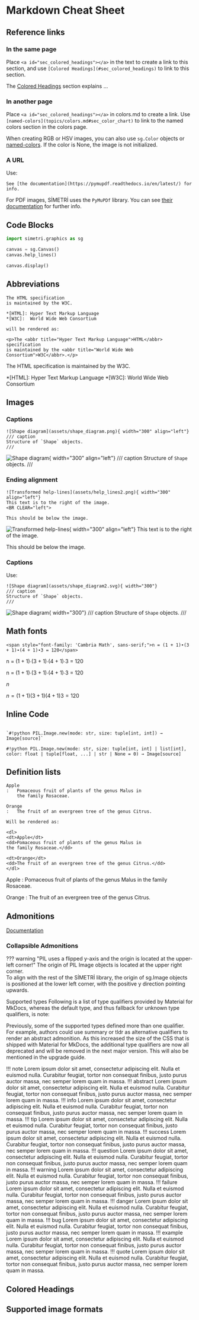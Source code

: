 # Markdown Cheat Sheet


## Reference links

### In the same page

Place `<a id="sec_colored_headings"></a>` in the text to create a link to this section, and use `[Colored Headings](#sec_colored_headings)` to link to this section.

The [Colored Headings](#sec_colored_headings) section explains ...

### In another page

Place `<a id="sec_colored_headings"></a>` in colors.md to create a link.
Use `[named-colors](topics/colors.md#sec_color_chart)` to link to the named colors section in the colors page.

When creating RGB or HSV images, you can also use `sg.Color` objects or [named-colors](./topics/colors.md#sec_color_chart).  If the color is None, the image is not initialized.

### A URL
Use:

```
See [the documentation](https://pymupdf.readthedocs.io/en/latest/) for info.
```

For PDF images, SİMETRİ uses the `PyMuPDf` library. You can see [their documentation](https://pymupdf.readthedocs.io/en/latest/) for further info.

## Code Blocks

```py title="Transformed Canvas" linenums="1"
import simetri.graphics as sg

canvas = sg.Canvas()
canvas.help_lines()

canvas.display()
```

## Abbreviations
```
The HTML specification
is maintained by the W3C.

*[HTML]: Hyper Text Markup Language
*[W3C]:  World Wide Web Consortium

will be rendered as:

<p>The <abbr title="Hyper Text Markup Language">HTML</abbr> specification
is maintained by the <abbr title="World Wide Web Consortium">W3C</abbr>.</p>
```

The HTML specification
is maintained by the W3C.

*[HTML]: Hyper Text Markup Language
*[W3C]:  World Wide Web Consortium

## Images


### Captions
```
![Shape diagram](assets/shape_diagram.png){ width="300" align="left"}
/// caption
Structure of `Shape` objects.
///
```

![Shape diagram](assets/shape_diagram2.svg){ width="300" align="left"}
/// caption
Structure of `Shape` objects.
///

### Ending alignment

```
![Transformed help-lines](assets/help_lines2.png){ width="300" align="left"}
This text is to the right of the image.
<BR CLEAR="left">

This should be below the image.
```

![Transformed help-lines](assets/help_lines2.png){ width="300" align="left"}
This text is to the right of the image.
<BR CLEAR="left">

This should be below the image.

### Captions

Use:

```
![Shape diagram](assets/shape_diagram2.svg){ width="300"}
/// caption
Structure of `Shape` objects.
///
```

![Shape diagram](assets/shape_diagram2.svg){ width="300"}
/// caption
Structure of `Shape` objects.
///


## Math fonts

```
<span style="font-family: 'Cambria Math', sans-serif;">n = (1 + 1)∙(3 + 1)∙(4 + 1)∙3 = 120</span>
```

<span style="italic, font-family: 'Cambria Math', sans-serif;">n = (1 + 1)∙(3 + 1)∙(4 + 1)∙3 = 120</span>

<span style="italic;"> n = (1 + 1)∙(3 + 1)∙(4 + 1)∙3 = 120</span>

*n*

$n = (1 + 1)(3 + 1)(4 + 1)3 = 120$
## Inline Code
```

`#!python PIL.Image.new(mode: str, size: tuple[int, int]) → Image[source]`

```
`#!python PIL.Image.new(mode: str, size: tuple[int, int] | list[int], color: float | tuple[float, ...] | str | None = 0) → Image[source]`

## Definition lists
```
Apple
:   Pomaceous fruit of plants of the genus Malus in
    the family Rosaceae.

Orange
:   The fruit of an evergreen tree of the genus Citrus.

Will be rendered as:

<dl>
<dt>Apple</dt>
<dd>Pomaceous fruit of plants of the genus Malus in
the family Rosaceae.</dd>

<dt>Orange</dt>
<dd>The fruit of an evergreen tree of the genus Citrus.</dd>
</dl>
```

Apple
:   Pomaceous fruit of plants of the genus Malus in
    the family Rosaceae.

Orange
:   The fruit of an evergreen tree of the genus Citrus.

## Admonitions

[Documentation](https://squidfunk.github.io/mkdocs-material/reference/admonitions/)

### Collapsible Admonitions

??? warning "PIL uses a flipped y-axis and the origin is located at the upper-left corner!"
    The origin of PIL Image objects is located at the upper right corner. <br> To align with the rest of the SİMETRİ library, the origin of sg.Image objects is positioned at the lower left corner, with the positive y direction pointing upwards.

Supported types
Following is a list of type qualifiers provided by Material for MkDocs, whereas the default type, and thus fallback for unknown type qualifiers, is note:

Previously, some of the supported types defined more than one qualifier. For example, authors could use summary or tldr as alternative qualifiers to render an abstract admonition. As this increased the size of the CSS that is shipped with Material for MkDocs, the additional type qualifiers are now all deprecated and will be removed in the next major version. This will also be mentioned in the upgrade guide.

!!! note
  Lorem ipsum dolor sit amet, consectetur adipiscing elit. Nulla et
  euismod nulla. Curabitur feugiat, tortor non consequat finibus, justo
  purus auctor massa, nec semper lorem quam in massa.
!!! abstract
  Lorem ipsum dolor sit amet, consectetur adipiscing elit. Nulla et
  euismod nulla. Curabitur feugiat, tortor non consequat finibus, justo
  purus auctor massa, nec semper lorem quam in massa.
!!! info
  Lorem ipsum dolor sit amet, consectetur adipiscing elit. Nulla et
  euismod nulla. Curabitur feugiat, tortor non consequat finibus, justo
  purus auctor massa, nec semper lorem quam in massa.
!!! tip
  Lorem ipsum dolor sit amet, consectetur adipiscing elit. Nulla et
  euismod nulla. Curabitur feugiat, tortor non consequat finibus, justo
  purus auctor massa, nec semper lorem quam in massa.
!!! success
  Lorem ipsum dolor sit amet, consectetur adipiscing elit. Nulla et
  euismod nulla. Curabitur feugiat, tortor non consequat finibus, justo
  purus auctor massa, nec semper lorem quam in massa.
!!! question
  Lorem ipsum dolor sit amet, consectetur adipiscing elit. Nulla et
  euismod nulla. Curabitur feugiat, tortor non consequat finibus, justo
  purus auctor massa, nec semper lorem quam in massa.
!!! warning
  Lorem ipsum dolor sit amet, consectetur adipiscing elit. Nulla et
  euismod nulla. Curabitur feugiat, tortor non consequat finibus, justo
  purus auctor massa, nec semper lorem quam in massa.
!!! failure
  Lorem ipsum dolor sit amet, consectetur adipiscing elit. Nulla et
  euismod nulla. Curabitur feugiat, tortor non consequat finibus, justo
  purus auctor massa, nec semper lorem quam in massa.
!!! danger
  Lorem ipsum dolor sit amet, consectetur adipiscing elit. Nulla et
  euismod nulla. Curabitur feugiat, tortor non consequat finibus, justo
  purus auctor massa, nec semper lorem quam in massa.
!!! bug
  Lorem ipsum dolor sit amet, consectetur adipiscing elit. Nulla et
  euismod nulla. Curabitur feugiat, tortor non consequat finibus, justo
  purus auctor massa, nec semper lorem quam in massa.
!!! example
  Lorem ipsum dolor sit amet, consectetur adipiscing elit. Nulla et
  euismod nulla. Curabitur feugiat, tortor non consequat finibus, justo
  purus auctor massa, nec semper lorem quam in massa.
!!! quote
  Lorem ipsum dolor sit amet, consectetur adipiscing elit. Nulla et
  euismod nulla. Curabitur feugiat, tortor non consequat finibus, justo
  purus auctor massa, nec semper lorem quam in massa.


<a id="sec_colored_headings"></a>
## Colored Headings
## Supported image formats